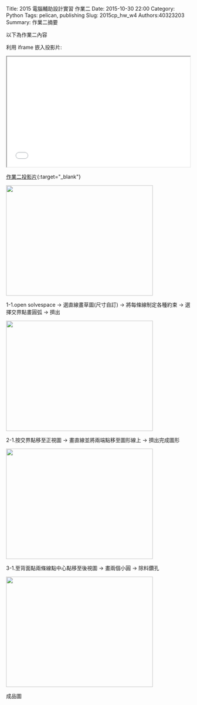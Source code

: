 Title: 2015 電腦輔助設計實習 作業二
Date: 2015-10-30 22:00
Category: Python
Tags: pelican, publishing
Slug: 2015cp_hw_w4
Authors:40323203
Summary: 作業二摘要

以下為作業二內容

利用 iframe 嵌入投影片:

<iframe src="simplest2.html" width="500" height="300"></iframe>

[作業二投影片](simplest2.html){:target="_blank"}

<img src="https://copy.com/mtZfmInmS2sW9f9I"  width="400" height="300">
</img>

1-1.open solvespace → 選直線畫草圖(尺寸自訂) → 將每條線制定各種約束 → 選擇交界點畫圓弧 → 擠出

<img src="https://copy.com/YTMG99Fk0sK4vdG0"  width="400" height="300">
</img>

2-1.按交界點移至正視圖  →  畫直線並將兩端點移至圖形線上  →  擠出完成圖形

<img src="https://copy.com/zMafVKBPZFhTBJ2F"  width="400" height="300">
</img>

3-1.至背面點兩條線點中心點移至後視圖 → 畫兩個小圓 → 除料鑽孔

<img src="https://copy.com/jASBeslSk1LRVTao"  width="400" height="300">
</img>

成品圖
